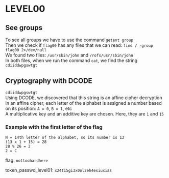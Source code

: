 # LEVEL00  
  
## See groups  
To see all groups we have to use the command `getent group`  
Then we check if `flag00` has any files that we can read: `find / -group flag00 2>/dev/null`  
We found two files: `/usr/sbin/john` and `/rofs/usr/sbin/john`  
In both files, when we run the command `cat`, we find the string `cdiiddwpgswtgt`  
  
## Cryptography with DCODE  
`cdiiddwpgswtgt`  
Using DCODE, we discovered that this string is an affine cipher decryption  
In an affine cipher, each letter of the alphabet is assigned a number based on its position: `A = 0`, `B = 1`, etc   
A multiplicative key and an additive key are chosen. Here, they are `1` and `15`  
  
### Example with the first letter of the flag  
`N = 14th letter of the alphabet, so its number is 13`  
`(13 x 1 + 15) = 28`  
`28 % 26 = 2`  
`2 = C`  
  
flag: `nottoohardhere`  
  
token_passwd_level01: `x24ti5gi3x0ol2eh4esiuxias`  